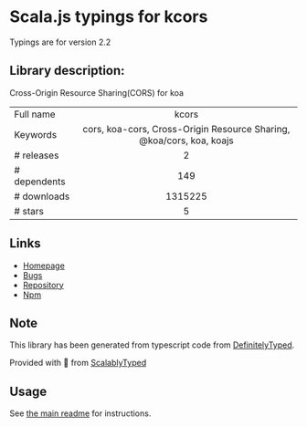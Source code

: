 
# Scala.js typings for kcors

Typings are for version 2.2

## Library description:
Cross-Origin Resource Sharing(CORS) for koa

|                    |                 |
| ------------------ | :-------------: |
| Full name          | kcors |
| Keywords           | cors, koa-cors, Cross-Origin Resource Sharing, @koa/cors, koa, koajs |
| # releases         | 2 |
| # dependents       | 149 |
| # downloads        | 1315225 |
| # stars            | 5 |

## Links
- [Homepage](https://github.com/koajs/cors)
- [Bugs](https://github.com/koajs/cors/issues)
- [Repository](https://github.com/koajs/cors)
- [Npm](https://www.npmjs.com/package/kcors)
    


## Note
This library has been generated from typescript code from [DefinitelyTyped](https://definitelytyped.org).

Provided with :purple_heart: from [ScalablyTyped](https://github.com/oyvindberg/ScalablyTyped)

## Usage
See [the main readme](../../readme.md) for instructions.


